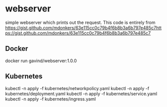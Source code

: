 # webserver

simple webserver which prints out the request. 
This code is entirely from https://gist.github.com/mdonkers/63e115cc0c79b4f6b8b3a6b797e485c7https://gist.github.com/mdonkers/63e115cc0c79b4f6b8b3a6b797e485c7
## Docker
docker run gavind/webserver:1.0.0

## Kubernetes

kubectl -n <NAMESPACE> apply -f kubernetes/networkpolicy.yaml
kubectl -n <NAMESPACE> apply -f kubernetes/deployment.yaml
kubectl -n <NAMESPACE> apply -f kubernetes/service.yaml
kubectl -n <NAMESPACE> apply -f kubernetes/ingress.yaml
